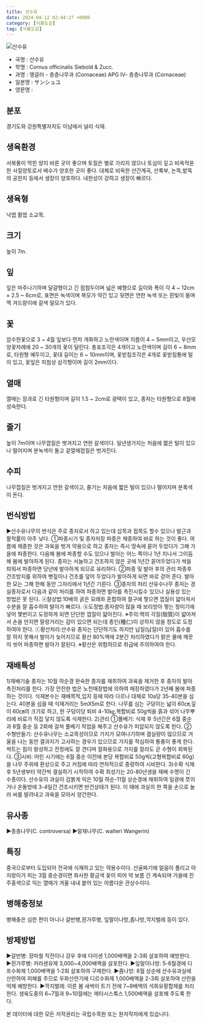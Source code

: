 ```yaml
---
title: 산수유
date: 2024-04-12 02:44:27 +0800
category: [식물도감]
tag: [식물도감]
---
```




![산수유](/fileUpload/plants/basic/Cornaceae/Cornus/7472/1_th2.JPG)
- 국명 : 산수유
- 학명 : Cornus officinalis Siebold & Zucc.
- 과명 : 앵글러 - 층층나무과 (Cornaceae) APG Ⅳ- 층층나무과 (Cornaceae)
- 일본명 : サンシュユ
- 영문명 : 


## 분포
경기도와 강원특별자치도 이남에서 널리 식재.
## 생육환경
서북풍이 막힌 양지 바른 곳이 좋으며 토질은 별로 가리지 않으나 토심이 깊고 비옥적윤한 사질양토로서 배수가 양호한 곳이 좋다. 대체로 비옥한 산간계곡, 산록부, 논뚝,밭뚝의 공한지 등에서 생장이 양호하다. 내한성이 강하고 생장이 빠르다.
## 생육형
낙엽 활엽 소교목.
## 크기
높이 7m.
## 잎
잎은 마주나기하며 달걀형이고 긴 점첨두이며 넓은 예형으로 길이와 폭이 각 4 ~ 12cm × 2.5 ~ 6cm로, 표면은 녹색이며 복모가 약간 있고 뒷면은 연한 녹색 또는 흰빛이 돌며 맥 겨드랑이에 갈색 밀모가 있다.
## 꽃
암수한꽃으로 3 ~ 4월 잎보다 먼저 개화하고 노란색이며 지름이 4 ~ 5mm이고, 우산모양꽃차례에 20 ~ 30개의 꽃이 달린다.  총포조각은 4개이고 노란색이며 길이 6 ~ 8mm로, 타원형 예두이고, 꽃대 길이는 6 ~ 10mm이며, 꽃받침조각은 4개로 꽃받침통에 털이 있고, 꽃잎은 피침상 삼각형이며 길이 2mm이다.
## 열매
열매는 장과로 긴 타원형이며 길이 1.5 ~ 2cm로 광택이 있고, 종자는 타원형으로 8월에 성숙한다.
## 줄기
높이 7m이며 나무껍질은 벗겨지고 연한 갈색이다. 일년생가지는 처음에 짧은 털이 있으나 떨어지며 분녹색이 돌고 겉열매껍질은 벗겨진다.
## 수피
나무껍질은 벗겨지고 연한 갈색이고, 줄기는 처음에 짧은 털이 있으나 떨어지며 분록색이 돈다.
## 번식방법
▶산수유나무의 번식은 주로 종자로서 하고 있는데 삽목과 접목도 할수 있으나 발근과 활착률이 아주 낮다.①파종시기 및 종자저장파종은 채종하여 바로 하는 것이 좋다. 여름에 채종한 것은 과육을 벗겨 약용으로 하고 종자는 즉시 땅속에 묻어 두었다가 그해 가을에 파종한다. 다음해 봄에 파종할 수도 있으나 발아는 어느 쪽이나 1년 지나서 그이듬해 봄에 발아하게 된다. 종자는 서늘하고 건조하지 않은 곳에 1년간 묻어두었다가 싹을 틔워서 파종하면 당년에 발아하게 되므로 유리하다.②파종 및 발아 후의 관리파종후 건조방지를 위하여 볏짚이나 건초를 덮어 두었다가 발아하게 되면 바로 걷어 준다. 발아한 모는 그해 한해 동안 그자리에서 1년간 기른다.③종자의 처리산유수나무 종자는 경실종자로서 다음과 같이 처리를 하여 파종하면 발아를 촉진시킬수 있으나 실용성 있는 방법은 못 된다.ⓐ찰상법:10배의 굵은 모래와 혼합하여 절구에 찧으면 껍질이 얇아져서 수분을 잘 흡수하여 발아가 빠르다.ⓑ도정법:종자량이 많을 때 보리방아 찧는 정미기에 넣어 몇번이고 도정하게 되면 단단한 껍질이 얇아진다.  ※주의:핵의 각질(殼質)이 얇아져서 손을 만지면 말랑거리는 감이 있으면 되는데 종인(種仁)이 상하지 않을 정도로 도정하여야 한다.ⓒ황산처리:산수유 종자는 단단하기도 하지만 납질(납질)이 있어 흡수를 잘 하지 못해서 발아가 늦어지므로 황산 80%액에 2분간 처리하였다가 맑은 물에 깨끗이 씻어 파종하면 발아가 잘된다.  ※황산은 위험하므로 취급에 주의하여야 한다.
## 재배특성
1)재배기술종자는 10월 하순경 완숙한 종자를 채취하여 과육을 제거한 후 종자의 발아 촉진처리를 한다. 가장 안전한 법은 노천매장법에 의하여 매장하였다가 2년째 봄에 파종하는 것이다.식재본수는 재배목적,입지 등에 따라 다르나 대체로 10a당 35-40본을 심는다. 40본을 심을 때 식재거리는 5mX5m로 한다. 나무를 심는 구덩이는 넓이 60㎝,깊이 60㎝의 크기로 하고, 한 구덩이당 퇴비 4-10㎏,복합비료 50g씩을 흙과 섞어 나무뿌리에 비료가 직접 닿지 않도록 식재한다.2)관리①풀베기: 식재 후 5년간은 6월 중순과 8월 중순 등 2회에 걸쳐 풀베기 작업을 해주고 산수유가 피압되지 않도록 한다.②수형만들기: 산수유나무는 소교목성이므로 가지가 모여나기하며 결실량이 많으므로 겨울을 나는 동안 결과지가 고사하는 경우가 있으므로 가지를 적심하여 통풍이 좋게 한다. 싹트는 힘이 왕성하고 전정에도 잘 견디며 절화용으로 가지를 잘라도 곧 수형이 회복된다.③시비: 어린 시기에는 6월 중순 이전에 본당 복합비료 50g씩(고형복합비료 60g)을 나무 주위에 환상으로 주고 커짐에 따라 연차적으로 중량하여 시비한다.3)수확식재 후 5년생부터 약간씩 결실하기 시작하여 수확 최성기는 20-80년생을 재배 수명이 긴 수종이다. 산수유의 과실이 검붉게 익은 10월 하순-11월 상순경에 채취하여 일광에 쪼이거나 온돌방에 3-4일간 건조시키면 반건상태가 된다. 이 때에 과실의 한 쪽을 손으로 눌러 씨를 발려내고 과육을 모아서 양건한다.
## 유사종
▶층층나무(C. controversa)▶말채나무(C. walteri Wangerin)
## 특징
중국으로부터 도입되어 전국에 식재하고 있는 약용수이다. 산골짜기에 얼음이 풀리고 아지랑이가 피는 3월 중순경이면 화사한 황금색 꽃이 피어 약 보름 간 계속되며 가을에 진주홍색으로 익는 열매가 겨울 내내 붙어 있는 아름다운 관상수이다.
## 병해충정보
병해충은 심한 편이 아니나 갈반병,흰가루병, 잎말이나방,좀나방,깍지벌레 등이 있다.
## 방제방법
▶갈반병: 장마철 직전이나 강우 후에 다이센 1,000배액을 2-3회 살포하여 예방한다.▶흰가루병: 카라센유제 3,000~4,000배액을 살포한다.▶잎말이나방: 5-6월경에 디프수화제 1,000배액을 1-2회 살포하여 구제한다.▶좀나방: 8월 상순에 산수유과실에 산란하여 피해를 주므로 우화산란기에 디르수화제 1,000배액을  2-3회 살포하여 산란을 억제 예방한다.▶깍지벌레: 이른 봄 새싹이 트기 전에 7~8배액의 석회유황합제를 처리한다. 생육도중의 6~7월과 9~10월에는 메타시스톡스 1,500배액을 살포해 주도록 한다.






본 데이터에 대한 모든 저작권리는 국립수목원 또는 원저작자에게 있습니다.
